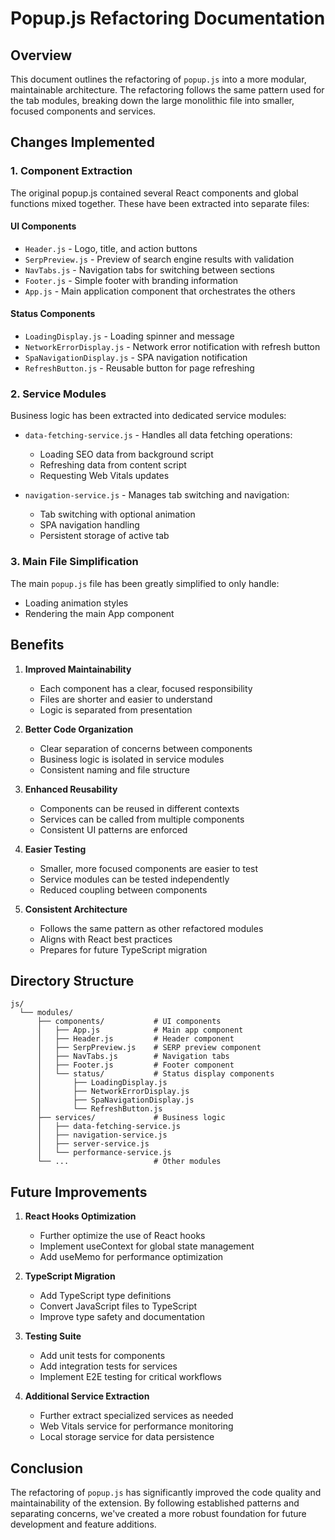 # Popup.js Refactoring Documentation

## Overview

This document outlines the refactoring of `popup.js` into a more modular, maintainable architecture. The refactoring follows the same pattern used for the tab modules, breaking down the large monolithic file into smaller, focused components and services.

## Changes Implemented

### 1. Component Extraction

The original popup.js contained several React components and global functions mixed together. These have been extracted into separate files:

#### UI Components
- `Header.js` - Logo, title, and action buttons
- `SerpPreview.js` - Preview of search engine results with validation
- `NavTabs.js` - Navigation tabs for switching between sections
- `Footer.js` - Simple footer with branding information
- `App.js` - Main application component that orchestrates the others

#### Status Components
- `LoadingDisplay.js` - Loading spinner and message
- `NetworkErrorDisplay.js` - Network error notification with refresh button
- `SpaNavigationDisplay.js` - SPA navigation notification
- `RefreshButton.js` - Reusable button for page refreshing

### 2. Service Modules

Business logic has been extracted into dedicated service modules:

- `data-fetching-service.js` - Handles all data fetching operations:
  - Loading SEO data from background script
  - Refreshing data from content script
  - Requesting Web Vitals updates
  
- `navigation-service.js` - Manages tab switching and navigation:
  - Tab switching with optional animation
  - SPA navigation handling
  - Persistent storage of active tab

### 3. Main File Simplification

The main `popup.js` file has been greatly simplified to only handle:
- Loading animation styles
- Rendering the main App component

## Benefits

1. **Improved Maintainability**
   - Each component has a clear, focused responsibility
   - Files are shorter and easier to understand
   - Logic is separated from presentation

2. **Better Code Organization**
   - Clear separation of concerns between components
   - Business logic is isolated in service modules
   - Consistent naming and file structure

3. **Enhanced Reusability**
   - Components can be reused in different contexts
   - Services can be called from multiple components
   - Consistent UI patterns are enforced

4. **Easier Testing**
   - Smaller, more focused components are easier to test
   - Service modules can be tested independently
   - Reduced coupling between components

5. **Consistent Architecture**
   - Follows the same pattern as other refactored modules
   - Aligns with React best practices
   - Prepares for future TypeScript migration

## Directory Structure

```
js/
  └── modules/
      ├── components/           # UI components
      │   ├── App.js            # Main app component
      │   ├── Header.js         # Header component
      │   ├── SerpPreview.js    # SERP preview component
      │   ├── NavTabs.js        # Navigation tabs
      │   ├── Footer.js         # Footer component
      │   └── status/           # Status display components
      │       ├── LoadingDisplay.js
      │       ├── NetworkErrorDisplay.js
      │       ├── SpaNavigationDisplay.js
      │       └── RefreshButton.js
      ├── services/             # Business logic
      │   ├── data-fetching-service.js
      │   ├── navigation-service.js
      │   ├── server-service.js
      │   └── performance-service.js
      └── ...                   # Other modules
```

## Future Improvements

1. **React Hooks Optimization**
   - Further optimize the use of React hooks
   - Implement useContext for global state management
   - Add useMemo for performance optimization

2. **TypeScript Migration**
   - Add TypeScript type definitions
   - Convert JavaScript files to TypeScript
   - Improve type safety and documentation

3. **Testing Suite**
   - Add unit tests for components
   - Add integration tests for services
   - Implement E2E testing for critical workflows

4. **Additional Service Extraction**
   - Further extract specialized services as needed
   - Web Vitals service for performance monitoring
   - Local storage service for data persistence

## Conclusion

The refactoring of `popup.js` has significantly improved the code quality and maintainability of the extension. By following established patterns and separating concerns, we've created a more robust foundation for future development and feature additions.
